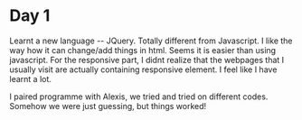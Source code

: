 # Day 1

Learnt a new language -- JQuery.  Totally different from Javascript.  I like the way how it can change/add things in html.  Seems it is easier than using javascript.  For the responsive part, I didnt realize that the webpages that I usually visit  are actually containing responsive element.  I feel like I have learnt a lot.

I paired programme with Alexis, we tried and tried on different codes.  Somehow we were just guessing, but things worked!
